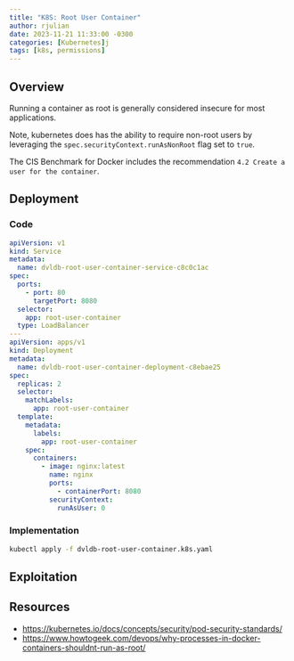```yaml
---
title: "K8S: Root User Container"
author: rjulian
date: 2023-11-21 11:33:00 -0300
categories: [Kubernetes]j
tags: [k8s, permissions]
---
```


## Overview

Running a container as root is generally considered insecure for most applications. 

Note, kubernetes does has the ability to require non-root users by leveraging the `spec.securityContext.runAsNonRoot` flag set to `true`.

The CIS Benchmark for Docker includes the recommendation `4.2 Create a user for the container`.

## Deployment

### Code
```yaml
apiVersion: v1
kind: Service
metadata:
  name: dvldb-root-user-container-service-c8c0c1ac
spec:
  ports:
    - port: 80
      targetPort: 8080
  selector:
    app: root-user-container
  type: LoadBalancer
---
apiVersion: apps/v1
kind: Deployment
metadata:
  name: dvldb-root-user-container-deployment-c8ebae25
spec:
  replicas: 2
  selector:
    matchLabels:
      app: root-user-container
  template:
    metadata:
      labels:
        app: root-user-container
    spec:
      containers:
        - image: nginx:latest
          name: nginx
          ports:
            - containerPort: 8080
          securityContext:
            runAsUser: 0
```

### Implementation

```bash
kubectl apply -f dvldb-root-user-container.k8s.yaml
```

## Exploitation


## Resources

* https://kubernetes.io/docs/concepts/security/pod-security-standards/
* https://www.howtogeek.com/devops/why-processes-in-docker-containers-shouldnt-run-as-root/
